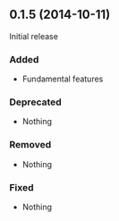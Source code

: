 ## 0.1.5 (2014-10-11)

Initial release

### Added

- Fundamental features

### Deprecated

- Nothing

### Removed

- Nothing

### Fixed

- Nothing


